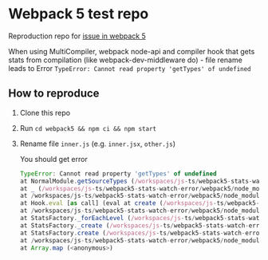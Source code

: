 # Webpack 5 test repo

Reproduction repo for [issue in webpack 5](https://github.com/webpack/webpack/issues/13330)

When using MultiCompiler, webpack node-api and compiler hook that gets stats from compilation (like webpack-dev-middleware do) - file rename leads to Error `TypeError: Cannot read property 'getTypes' of undefined`


## How to reproduce

1. Clone this repo
1. Run `cd webpack5 && npm ci && npm start`
1. Rename file `inner.js` (e.g. `inner.jsx`, `other.js`)

    You should get error
    ```js
    TypeError: Cannot read property 'getTypes' of undefined
    at NormalModule.getSourceTypes (/workspaces/js-ts/webpack5-stats-watch-error/webpack5/node_modules/webpack/lib/NormalModule.js:1059:25)
    at _ (/workspaces/js-ts/webpack5-stats-watch-error/webpack5/node_modules/webpack/lib/stats/DefaultStatsFactoryPlugin.js:1086:36)
    at /workspaces/js-ts/webpack5-stats-watch-error/webpack5/node_modules/webpack/lib/stats/DefaultStatsFactoryPlugin.js:2245:9
    at Hook.eval [as call] (eval at create (/workspaces/js-ts/webpack5-stats-watch-error/webpack5/node_modules/tapable/lib/HookCodeFactory.js:19:10), <anonymous>:7:16)
    at /workspaces/js-ts/webpack5-stats-watch-error/webpack5/node_modules/webpack/lib/stats/StatsFactory.js:277:7
    at StatsFactory._forEachLevel (/workspaces/js-ts/webpack5-stats-watch-error/webpack5/node_modules/webpack/lib/stats/StatsFactory.js:100:19)
    at StatsFactory._create (/workspaces/js-ts/webpack5-stats-watch-error/webpack5/node_modules/webpack/lib/stats/StatsFactory.js:276:9)
    at StatsFactory.create (/workspaces/js-ts/webpack5-stats-watch-error/webpack5/node_modules/webpack/lib/stats/StatsFactory.js:137:16)
    at /workspaces/js-ts/webpack5-stats-watch-error/webpack5/node_modules/webpack/lib/stats/StatsFactory.js:215:24
    at Array.map (<anonymous>)
    ```